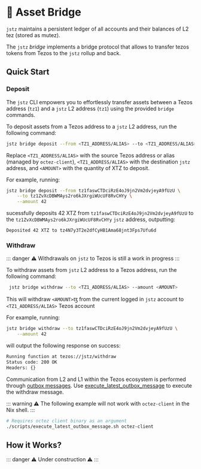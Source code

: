 # 💸 Asset Bridge

`jstz` maintains a persistent ledger of all accounts and their balances of L2 tez (stored as mutez).

The `jstz` _bridge_ implements a bridge protocol that allows to transfer tezos tokens from Tezos to the `jstz` rollup and back.

## Quick Start

### Deposit

The `jstz` CLI empowers you to effortlessly transfer assets between a Tezos address (`tz1`) and a `jstz` L2 address (`tz1`) using the provided `bridge` commands.

To deposit assets from a Tezos address to a `jstz` L2 address, run the following command:

```bash
jstz bridge deposit --from <TZ1_ADDRESS/ALIAS> --to <TZ1_ADDRESS/ALIAS> --amount <AMOUNT>
```

Replace `<TZ1_ADDRESS/ALIAS>` with the source Tezos address or alias (managed by `octez-client`), `<TZ1_ADDRESS/ALIAS>` with the destination `jstz` address, and `<AMOUNT>` with the quantity of XTZ to deposit.

For example, running:

```bash
jstz bridge deposit --from tz1faswCTDciRzE4oJ9jn2Vm2dvjeyA9fUzU \
    --to tz1ZvXcDBWMAys2ro6kJXrgiWUcUF8RvCHYy \
    --amount 42
```

sucessfully deposits 42 XTZ from `tz1faswCTDciRzE4oJ9jn2Vm2dvjeyA9fUzU` to the `tz1ZvXcDBWMAys2ro6kJXrgiWUcUF8RvCHYy` `jstz` address, outputting:

```
Deposited 42 XTZ to tz4N7y3T2e2dfCyHB1Ama68jnt3Fps7Ufu6d
```

### Withdraw

::: danger
⚠️ Withdrawals on `jstz` to Tezos is still a work in progress
:::

To withdraw assets from `jstz` L2 address to a Tezos address, run the following command:

```bash
 jstz bridge withdraw --to <TZ1_ADDRESS/ALIAS> --amount <AMOUNT>
```

This will withdraw `<AMOUNT>`ꜩ from the current logged in `jstz` account to `<TZ1_ADDRESS/ALIAS>` Tezos account

For example, running:

```bash
jstz bridge withdraw --to tz1faswCTDciRzE4oJ9jn2Vm2dvjeyA9fUzU \
    --amount 42
```

will output the following response on success:

```bash
Running function at tezos://jstz/withdraw
Status code: 200 OK
Headers: {}
```

Communication from L2 and L1 within the Tezos ecosystem is performed through [outbox messages](https://tezos.gitlab.io/shell/smart_rollup_node.html#triggering-the-execution-of-an-outbox-message). Use [execute_latest_outbox_message](https://github.com/jstz-dev/jstz/blob/main/scripts/execute_latest_outbox_message.sh) to execute the withdraw message.

::: warning
⚠️ The following example will not work with `octez-client` in the Nix shell.
:::

```bash
# Requires octez client binary as an argument
./scripts/execute_latest_outbox_message.sh octez-client
```

## How it Works?

::: danger
⚠️ Under construction ⚠️
:::
